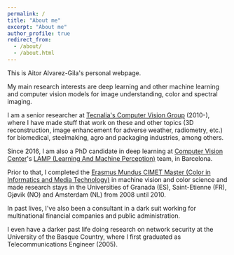 ```yaml
---
permalink: /
title: "About me"
excerpt: "About me"
author_profile: true
redirect_from: 
  - /about/
  - /about.html
---
```

This is Aitor Alvarez-Gila's personal webpage.

My main research interests are deep learning and other machine learning and computer vision models for image understanding, color and spectral imaging.

I am a senior researcher at [Tecnalia's Computer Vision Group](http://www.computervisionbytecnalia.com/en/) (2010-), where I have made stuff that work on these and other topics (3D reconstruction, image enhancement for adverse weather, radiometry, etc.) for biomedical, steelmaking, agro and packaging industries, among others.

Since 2016, I am also a PhD candidate in deep learning at [Computer Vision Center](http://www.cvc.uab.es/)'s [LAMP (Learning And Machine Perception)](http://www.cvc.uab.es/LAMP/) team, in Barcelona. 
 
Prior to that, I completed the [Erasmus Mundus CIMET Master (Color in Informatics and Media Technology)](https://master-colorscience.eu/programme/cimet-master-degree/) in machine vision and color science and made research stays in the Universities of Granada (ES), Saint-Etienne (FR), Gjøvik (NO) and Amsterdam (NL) from 2008 until 2010.

In past lives, I've also been a consultant in a dark suit working for multinational financial companies and public administration.

I even have a darker past life doing research on network security at the University of the Basque Country, where I first graduated as 
Telecommunications Engineer (2005). 
 